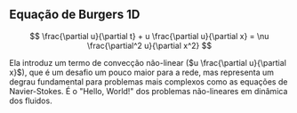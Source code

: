 ## Equação de Burgers 1D

$$
\frac{\partial u}{\partial t} + u \frac{\partial u}{\partial x} = \nu \frac{\partial^2 u}{\partial x^2}
$$

Ela introduz um termo de convecção não-linear ($u \frac{\partial u}{\partial x}$), que é um desafio um pouco maior para a rede, mas representa um degrau fundamental para problemas mais complexos como as equações de Navier-Stokes. É o "Hello, World!" dos problemas não-lineares em dinâmica dos fluidos.
